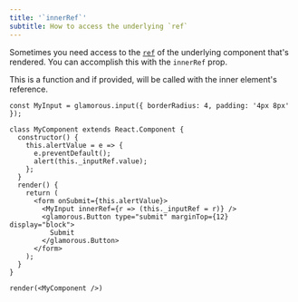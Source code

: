 ```yaml
---
title: '`innerRef`'
subtitle: How to access the underlying `ref`
---
```


Sometimes you need access to the
[`ref`](https://facebook.github.io/react/docs/refs-and-the-dom.html)
of the underlying component that's rendered. You can accomplish this with
the `innerRef` prop.

This is a function and if provided, will be called with the inner element's
reference.

```interactive {clickToRender: true, summary: 'An input in a form'}
const MyInput = glamorous.input({ borderRadius: 4, padding: '4px 8px' });

class MyComponent extends React.Component {
  constructor() {
    this.alertValue = e => {
      e.preventDefault();
      alert(this._inputRef.value);
    };
  }
  render() {
    return (
      <form onSubmit={this.alertValue}>
        <MyInput innerRef={r => (this._inputRef = r)} />
        <glamorous.Button type="submit" marginTop={12} display="block">
          Submit
        </glamorous.Button>
      </form>
    );
  }
}

render(<MyComponent />)
```
